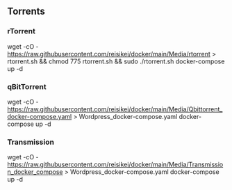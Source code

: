 ## Torrents

### rTorrent
wget  -cO - https://raw.githubusercontent.com/reisikei/docker/main/Media/rtorrent > rtorrent.sh && chmod 775 rtorrent.sh && sudo ./rtorrent.sh
docker-compose up -d

### qBitTorrent
wget  -cO - https://raw.githubusercontent.com/reisikei/docker/main/Media/Qbittorrent_docker-compose.yaml > Wordpress_docker-compose.yaml
docker-compose up -d

### Transmission
wget  -cO - https://raw.githubusercontent.com/reisikei/docker/main/Media/Transmission_docker_compose > Wordpress_docker-compose.yaml
docker-compose up -d
